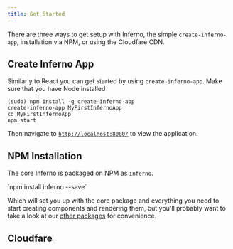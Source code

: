 ```yaml
---
title: Get Started
---
```


There are three ways to get setup with Inferno, the simple `create-inferno-app`, installation via NPM, or using the Cloudfare CDN. 

## Create Inferno App

Similarly to React you can get started by using `create-inferno-app`. Make sure that you have Node installed 

```
(sudo) npm install -g create-inferno-app
create-inferno-app MyFirstInfernoApp
cd MyFirstInfernoApp
npm start
```

Then navigate to [`http://localhost:8080/`](http://localhost:8080) to view the application.

## NPM Installation
The core Inferno is packaged on NPM as `inferno`.

<div>
  `npm install inferno --save`
</div>

Which will set you up with the core package and everything you need to start creating components and rendering them, but you'll probably want to take a look at our [other packages]({{site.url}}/guides/architecture) for convenience. 

## Cloudfare

